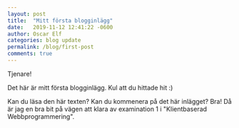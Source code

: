 ```yaml
---
layout: post
title:  "Mitt första blogginlägg"
date:   2019-11-12 12:41:22 -0600
author: Oscar Elf
categories: blog update
permalink: /blog/first-post
comments: true
---
```


Tjenare!

Det här är mitt första blogginlägg. Kul att du hittade hit :)

Kan du läsa den här texten? Kan du kommenera på det här inlägget? 
Bra! Då är jag en bra bit på vägen att klara av examination 1 i "Klientbaserad Webbprogrammering".